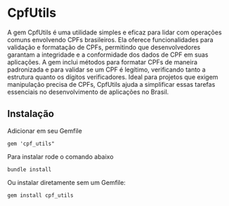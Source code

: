 # CpfUtils

A gem CpfUtils é uma utilidade simples e eficaz para lidar com operações comuns envolvendo CPFs brasileiros. Ela oferece funcionalidades para validação e formatação de CPFs, permitindo que desenvolvedores garantam a integridade e a conformidade dos dados de CPF em suas aplicações. A gem inclui métodos para formatar CPFs de maneira padronizada e para validar se um CPF é legítimo, verificando tanto a estrutura quanto os dígitos verificadores. Ideal para projetos que exigem manipulação precisa de CPFs, CpfUtils ajuda a simplificar essas tarefas essenciais no desenvolvimento de aplicações no Brasil.

## Instalação

Adicionar em seu Gemfile

```rubby
gem 'cpf_utils"
```

Para instalar rode o comando abaixo

```shell
bundle install
```

Ou instalar diretamente sem um Gemfile:
```shell
gem install cpf_utils
```



